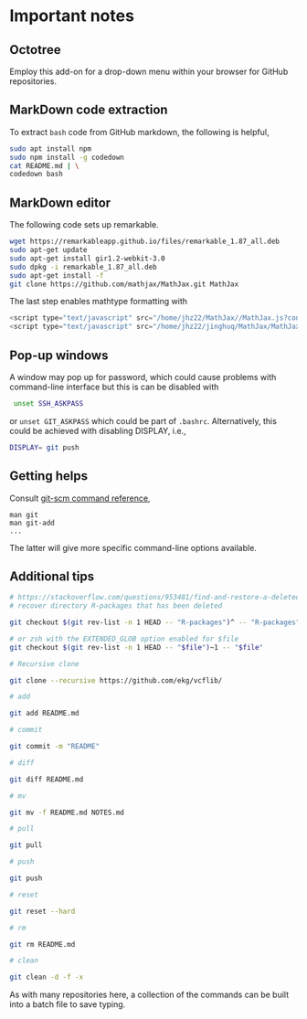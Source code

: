# Important notes

## Octotree

Employ this add-on for a drop-down menu within your browser for GitHub repositories.

## MarkDown code extraction

To extract `bash` code from GitHub markdown, the following is helpful,

```bash
sudo apt install npm
sudo npm install -g codedown
cat README.md | \
codedown bash
```

## MarkDown editor

The following code sets up remarkable.
```bash
wget https://remarkableapp.github.io/files/remarkable_1.87_all.deb
sudo apt-get update
sudo apt-get install gir1.2-webkit-3.0
sudo dpkg -i remarkable_1.87_all.deb
sudo apt-get install -f
git clone https://github.com/mathjax/MathJax.git MathJax
```
The last step enables mathtype formatting with
```js
<script type="text/javascript" src="/home/jhz22/MathJax//MathJax.js?config=TeX-AMS-MML_HTMLorMML"></script>
<script type="text/javascript" src="/home/jhz22/jinghuq/MathJax/MathJax.js"></script>
```

## Pop-up windows

A window may pop up for password, which could cause problems with command-line interface but this is can be disabled with
```bash
 unset SSH_ASKPASS
```
or `unset GIT_ASKPASS` which could be part of `.bashrc`. Alternatively, this could be achieved with disabling DISPLAY, i.e.,
```bash
DISPLAY= git push
```

## Getting helps

Consult [git-scm command reference](https://git-scm.com/docs/),

```
man git
man git-add
...
```
The latter will give more specific command-line options available.

## Additional tips

```bash
# https://stackoverflow.com/questions/953481/find-and-restore-a-deleted-file-in-a-git-repository
# recover directory R-packages that has been deleted

git checkout $(git rev-list -n 1 HEAD -- "R-packages")^ -- "R-packages"

# or zsh with the EXTENDED_GLOB option enabled for $file
git checkout $(git rev-list -n 1 HEAD -- "$file")~1 -- "$file"

# Recursive clone

git clone --recursive https://github.com/ekg/vcflib/

# add

git add README.md

# commit

git commit -m "README"

# diff

git diff README.md

# mv

git mv -f README.md NOTES.md

# pull

git pull

# push

git push

# reset

git reset --hard

# rm

git rm README.md

# clean

git clean -d -f -x

```
As with many repositories here, a collection of the commands can be built into a batch file to save typing.
